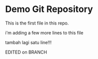 # Demo Git Repository

This is the first file in this repo.

i'm adding a few more lines
to this file


tambah lagi satu line!!!

EDITED on BRANCH
